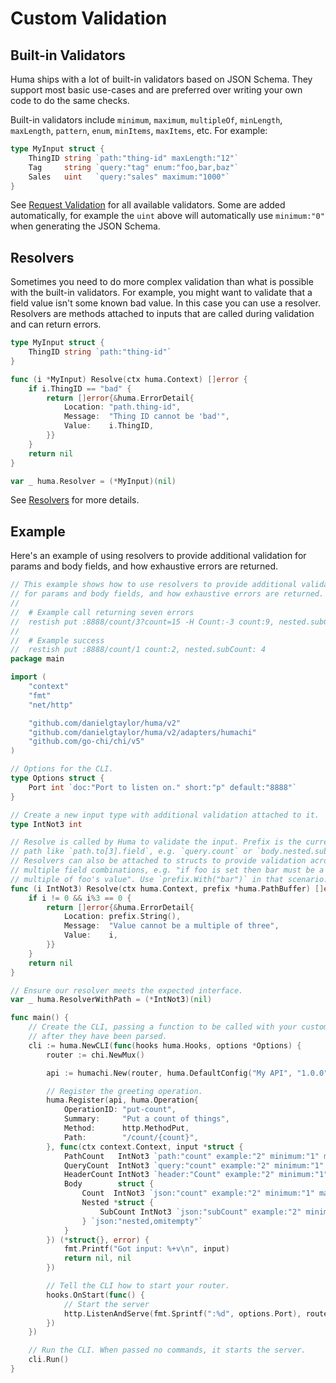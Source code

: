 # Custom Validation

## Built-in Validators

Huma ships with a lot of built-in validators based on JSON Schema. They support most basic use-cases and are preferred over writing your own code to do the same checks.

Built-in validators include `minimum`, `maximum`, `multipleOf`, `minLength`, `maxLength`, `pattern`, `enum`, `minItems`, `maxItems`, etc. For example:

```go title="code.go"
type MyInput struct {
	ThingID string `path:"thing-id" maxLength:"12"`
	Tag     string `query:"tag" enum:"foo,bar,baz"`
	Sales   uint   `query:"sales" maximum:"1000"`
}
```

See [Request Validation](../features/request-validation.md) for all available validators. Some are added automatically, for example the `uint` above will automatically use `minimum:"0"` when generating the JSON Schema.

## Resolvers

Sometimes you need to do more complex validation than what is possible with the built-in validators. For example, you might want to validate that a field value isn't some known bad value. In this case you can use a resolver. Resolvers are methods attached to inputs that are called during validation and can return errors.

```go title="code.go"
type MyInput struct {
	ThingID string `path:"thing-id"`
}

func (i *MyInput) Resolve(ctx huma.Context) []error {
	if i.ThingID == "bad" {
		return []error{&huma.ErrorDetail{
			Location: "path.thing-id",
			Message:  "Thing ID cannot be 'bad'",
			Value:    i.ThingID,
		}}
	}
	return nil
}

var _ huma.Resolver = (*MyInput)(nil)
```

See [Resolvers](../features/request-resolvers.md) for more details.

## Example

Here's an example of using resolvers to provide additional validation for params and body fields, and how exhaustive errors are returned.

```go title="code.go" linenums="1"
// This example shows how to use resolvers to provide additional validation
// for params and body fields, and how exhaustive errors are returned.
//
//	# Example call returning seven errors
//	restish put :8888/count/3?count=15 -H Count:-3 count:9, nested.subCount: 6
//
//	# Example success
//	restish put :8888/count/1 count:2, nested.subCount: 4
package main

import (
	"context"
	"fmt"
	"net/http"

	"github.com/danielgtaylor/huma/v2"
	"github.com/danielgtaylor/huma/v2/adapters/humachi"
	"github.com/go-chi/chi/v5"
)

// Options for the CLI.
type Options struct {
	Port int `doc:"Port to listen on." short:"p" default:"8888"`
}

// Create a new input type with additional validation attached to it.
type IntNot3 int

// Resolve is called by Huma to validate the input. Prefix is the current
// path like `path.to[3].field`, e.g. `query.count` or `body.nested.subCount`.
// Resolvers can also be attached to structs to provide validation across
// multiple field combinations, e.g. "if foo is set then bar must be a
// multiple of foo's value". Use `prefix.With("bar")` in that scenario.
func (i IntNot3) Resolve(ctx huma.Context, prefix *huma.PathBuffer) []error {
	if i != 0 && i%3 == 0 {
		return []error{&huma.ErrorDetail{
			Location: prefix.String(),
			Message:  "Value cannot be a multiple of three",
			Value:    i,
		}}
	}
	return nil
}

// Ensure our resolver meets the expected interface.
var _ huma.ResolverWithPath = (*IntNot3)(nil)

func main() {
	// Create the CLI, passing a function to be called with your custom options
	// after they have been parsed.
	cli := huma.NewCLI(func(hooks huma.Hooks, options *Options) {
		router := chi.NewMux()

		api := humachi.New(router, huma.DefaultConfig("My API", "1.0.0"))

		// Register the greeting operation.
		huma.Register(api, huma.Operation{
			OperationID: "put-count",
			Summary:     "Put a count of things",
			Method:      http.MethodPut,
			Path:        "/count/{count}",
		}, func(ctx context.Context, input *struct {
			PathCount   IntNot3 `path:"count" example:"2" minimum:"1" maximum:"10"`
			QueryCount  IntNot3 `query:"count" example:"2" minimum:"1" maximum:"10"`
			HeaderCount IntNot3 `header:"Count" example:"2" minimum:"1" maximum:"10"`
			Body        struct {
				Count  IntNot3 `json:"count" example:"2" minimum:"1" maximum:"10"`
				Nested *struct {
					SubCount IntNot3 `json:"subCount" example:"2" minimum:"1" maximum:"10"`
				} `json:"nested,omitempty"`
			}
		}) (*struct{}, error) {
			fmt.Printf("Got input: %+v\n", input)
			return nil, nil
		})

		// Tell the CLI how to start your router.
		hooks.OnStart(func() {
			// Start the server
			http.ListenAndServe(fmt.Sprintf(":%d", options.Port), router)
		})
	})

	// Run the CLI. When passed no commands, it starts the server.
	cli.Run()
}
```
